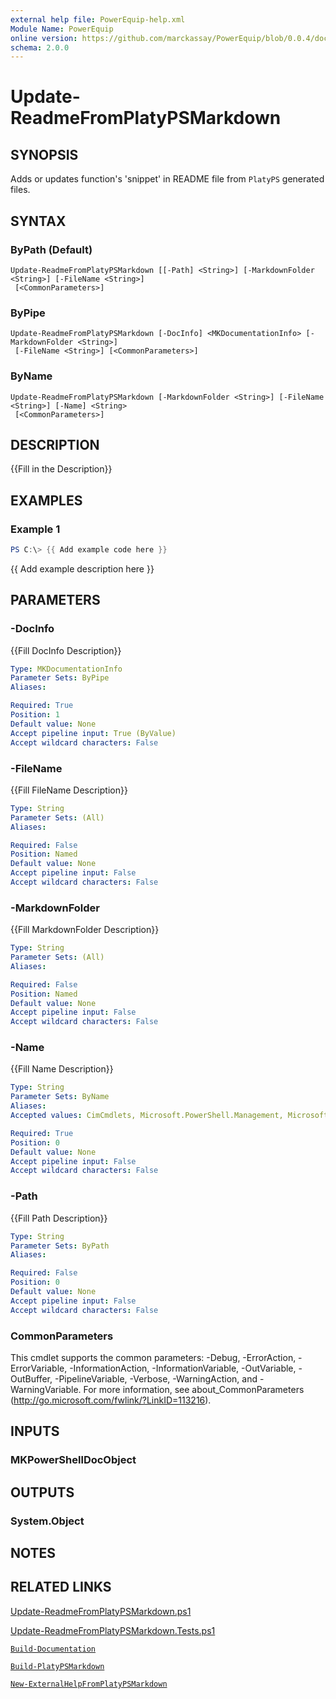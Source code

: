 ```yaml
---
external help file: PowerEquip-help.xml
Module Name: PowerEquip
online version: https://github.com/marckassay/PowerEquip/blob/0.0.4/docs/Update-ReadmeFromPlatyPSMarkdown.md
schema: 2.0.0
---
```


# Update-ReadmeFromPlatyPSMarkdown

## SYNOPSIS
Adds or updates function's 'snippet' in README file from `PlatyPS` generated files.

## SYNTAX

### ByPath (Default)
```
Update-ReadmeFromPlatyPSMarkdown [[-Path] <String>] [-MarkdownFolder <String>] [-FileName <String>]
 [<CommonParameters>]
```

### ByPipe
```
Update-ReadmeFromPlatyPSMarkdown [-DocInfo] <MKDocumentationInfo> [-MarkdownFolder <String>]
 [-FileName <String>] [<CommonParameters>]
```

### ByName
```
Update-ReadmeFromPlatyPSMarkdown [-MarkdownFolder <String>] [-FileName <String>] [-Name] <String>
 [<CommonParameters>]
```

## DESCRIPTION
{{Fill in the Description}}

## EXAMPLES

### Example 1
```powershell
PS C:\> {{ Add example code here }}
```

{{ Add example description here }}

## PARAMETERS

### -DocInfo
{{Fill DocInfo Description}}

```yaml
Type: MKDocumentationInfo
Parameter Sets: ByPipe
Aliases:

Required: True
Position: 1
Default value: None
Accept pipeline input: True (ByValue)
Accept wildcard characters: False
```

### -FileName
{{Fill FileName Description}}

```yaml
Type: String
Parameter Sets: (All)
Aliases:

Required: False
Position: Named
Default value: None
Accept pipeline input: False
Accept wildcard characters: False
```

### -MarkdownFolder
{{Fill MarkdownFolder Description}}

```yaml
Type: String
Parameter Sets: (All)
Aliases:

Required: False
Position: Named
Default value: None
Accept pipeline input: False
Accept wildcard characters: False
```

### -Name
{{Fill Name Description}}

```yaml
Type: String
Parameter Sets: ByName
Aliases:
Accepted values: CimCmdlets, Microsoft.PowerShell.Management, Microsoft.PowerShell.Utility, Pester, Plaster, platyPS, posh-git, PowerEquip, PSReadLine

Required: True
Position: 0
Default value: None
Accept pipeline input: False
Accept wildcard characters: False
```

### -Path
{{Fill Path Description}}

```yaml
Type: String
Parameter Sets: ByPath
Aliases:

Required: False
Position: 0
Default value: None
Accept pipeline input: False
Accept wildcard characters: False
```

### CommonParameters
This cmdlet supports the common parameters: -Debug, -ErrorAction, -ErrorVariable, -InformationAction, -InformationVariable, -OutVariable, -OutBuffer, -PipelineVariable, -Verbose, -WarningAction, and -WarningVariable. For more information, see about_CommonParameters (http://go.microsoft.com/fwlink/?LinkID=113216).

## INPUTS

### MKPowerShellDocObject

## OUTPUTS

### System.Object

## NOTES

## RELATED LINKS

[Update-ReadmeFromPlatyPSMarkdown.ps1](https://github.com/marckassay/PowerEquip/blob/0.0.4/src/documentation/Update-ReadmeFromPlatyPSMarkdown.ps1)

[Update-ReadmeFromPlatyPSMarkdown.Tests.ps1](https://github.com/marckassay/PowerEquip/blob/0.0.4/test/documentation/Update-ReadmeFromPlatyPSMarkdown.Tests.ps1)

[`Build-Documentation`](https://github.com/marckassay/PowerEquip/blob/0.0.4/docs/Build-Documentation.md)

[`Build-PlatyPSMarkdown`](https://github.com/marckassay/PowerEquip/blob/0.0.4/docs/Build-PlatyPSMarkdown.md)

[`New-ExternalHelpFromPlatyPSMarkdown`](https://github.com/marckassay/PowerEquip/blob/0.0.4/docs/New-ExternalHelpFromPlatyPSMarkdown.md)
